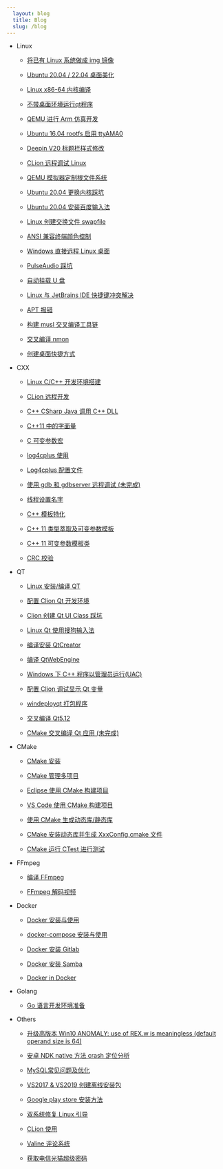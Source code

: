 ```yaml
---
  layout: blog
  title: Blog
  slug: /blog
---
```

* Linux

  * [将已有 Linux 系统做成 img 镜像](blog/Linux/001_LinuxSystemToImage.md)

  * [Ubuntu 20.04 / 22.04 桌面美化](blog/Linux/002_BeautifyUbuntuDesktop.md)

  * [Linux x86-64 内核编译](blog/Linux/003_CompileKernel.md)

  * [不带桌面环境运行qt程序](blog/Linux/004_RunQtGUIWithoutDesktop.md)

  * [QEMU 进行 Arm 仿真开发](blog/Linux/005_QEMUArm.md)

  * [Ubuntu 16.04 rootfs 启用 ttyAMA0](blog/Linux/006_Ubuntu16.04RootfsttyAMA0.md)

  * [Deepin V20 标题栏样式修改](blog/Linux/007_DeepinV20TitleBar.md)

  * [CLion 远程调试 Linux](blog/Linux/008_CLionRemoteDebug.md)

  * [QEMU 模拟器定制根文件系统](blog/Linux/009_QEMUBuildRootfs.md)

  * [Ubuntu 20.04 更换内核踩坑](blog/Linux/010_UbuntuReplaceKernel.md)

  * [Ubuntu 20.04 安装百度输入法](blog/Linux/011_UbuntuInstallBaiduPinyin.md)

  * [Linux 创建交换文件 swapfile](blog/Linux/012_LinuxCreateSwapfile.md)

  * [ANSI 兼容终端颜色控制](blog/Linux/013_LinuxConsoleColor.md)

  * [Windows 直接远程 Linux 桌面](blog/Linux/014_RDPRemot.md)

  * [PulseAudio 踩坑](blog/Linux/015_PulseAudio.md)

  * [自动挂载 U 盘](blog/Linux/016_AutoMountUsbstorage.md)

  * [Linux 与 JetBrains IDE 快捷键冲突解决](blog/Linux/017_LinuxKeymap.md)

  * [APT 报错](blog/Linux/018_Apt.md)

  * [构建 musl 交叉编译工具链](blog/Linux/019_MakeMusl.md)

  * [交叉编译 nmon](blog/Linux/020_CrossCompileNmon.md)

  * [创建桌面快捷方式](blog/Linux/021_DesktopEntry.md)

* CXX

  * [Linux C/C++ 开发环境搭建](blog/CXX/001_LinuxCxxDevelopmentEnvironment.md)

  * [CLion 远程开发](blog/CXX/002_CLionRemoteDevelopment.md)

  * [C++ CSharp Java 调用 C++ DLL](blog/CXX/003_CallCxxlib.md)

  * [C++11 中的字面量](blog/CXX/004_Literal.md)

  * [C 可变参数宏](blog/CXX/005_VariadicMacro.md)

  * [log4cplus 使用](blog/CXX/006_log4cplus.md)

  * [Log4cplus 配置文件](blog/CXX/007_log4cplusPropertyConfigurator.md)

  * [使用 gdb 和 gdbserver 远程调试 (未完成)](blog/CXX/008_GdbGdberverRemoteDebug.md)

  * [线程设置名字](blog/CXX/009_ThreadName.md)

  * [C++ 模板特化](blog/CXX/010_TemplatesSpecialization.md)

  * [C++ 11 类型萃取及可变参数模板](blog/CXX/011_TypeTraitsAndVariadicTemplate.md)

  * [C++ 11 可变参数模板类](blog/CXX/012_VariadicTemplateClass.md)

  * [CRC 校验](blog/CXX/013.md)

* QT

  * [Linux 安装/编译 QT](blog/QT/001_InstallQt.md)

  * [配置 Clion Qt 开发环境](blog/QT/002_CLionQt.md)

  * [Clion 创建 Qt UI Class 踩坑](blog/QT/003_ClionCreateQtUiClass.md)

  * [Linux Qt 使用搜狗输入法](blog/QT/004_QtSogouPinyin.md)

  * [编译安装 QtCreator](blog/QT/005_CompileQtCreator.md)

  * [编译 QtWebEngine](blog/QT/006_CompileQtWebEngine.md)

  * [Windows 下 C++ 程序以管理员运行(UAC)](blog/QT/006_QtUAC.md)

  * [配置 Clion 调试显示 Qt 变量](blog/QT/007_CLionQtDebug.md)

  * [windeployqt 打包程序](blog/QT/008_WindeployQt.md)

  * [交叉编译 Qt5.12](blog/QT/009_CrossCompileQt.md)

  * [CMake 交叉编译 Qt 应用 (未完成)](blog/QT/010_CrossCompileQtApplication.md)

* CMake

  * [CMake 安装](blog/CMake/001_InstallCMake.md)

  * [CMake 管理多项目](blog/CMake/002_CmakeMultiproject.md)

  * [Eclipse 使用 CMake 构建项目](blog/CMake/003_CmakeEclipse.md)

  * [VS Code 使用 CMake 构建项目](blog/CMake/004_CmakeVScode.md)

  * [使用 CMake 生成动态库/静态库](blog/CMake/005_CmakeGenerateLib.md)

  * [CMake 安装动态库并生成 XxxConfig.cmake 文件](blog/CMake/006_CmakeInstallSharedLib.md)

  * [CMake 运行 CTest 进行测试](blog/CMake/007_CmakeCTest.md)

* FFmpeg

  * [编译 FFmpeg](blog/FFmpeg/001_BuildFFmpeg.md)

  * [FFmpeg 解码视频](blog/FFmpeg/002_Decode.md)

* Docker

  * [Docker 安装与使用](blog/Docker/001_Docker.md)

  * [docker-compose 安装与使用](blog/Docker/002_docker-compose.md)

  * [Docker 安装 Gitlab](blog/Docker/003_DockerGitlab.md)

  * [Docker 安装 Samba](blog/Docker/004_DockerSamba.md)

  * [Docker in Docker](blog/Docker/005_dind.md)

* Golang

  * [Go 语言开发环境准备](blog/Golang/001_DevelopmentEnvironment.md)

* Others

  * [升级高版本 Win10 ANOMALY: use of REX.w is meaningless (default operand size is 64)](blog/Others/001_Win10ANOMALY.md)

  * [安卓 NDK native 方法 crash 定位分析](blog/Others/002_NDKNativeMethodCrash.md)

  * [MySQL常见问题及优化](blog/Others/003_MySqlCommonIssues.md)

  * [VS2017 & VS2019 创建离线安装包](blog/Others/004_VS2019OfflineInstaller.md)

  * [Google play store 安装方法](blog/Others/005_GooglePlayStore.md)

  * [双系统修复 Linux 引导](blog/Others/006_GrubBoot.md)

  * [CLion 使用](blog/Others/007_ClionTips.md)

  * [Valine 评论系统](blog/Others/008_Valine.md)

  * [获取电信光猫超级密码](blog/Others/009_OpticalModem.md)

